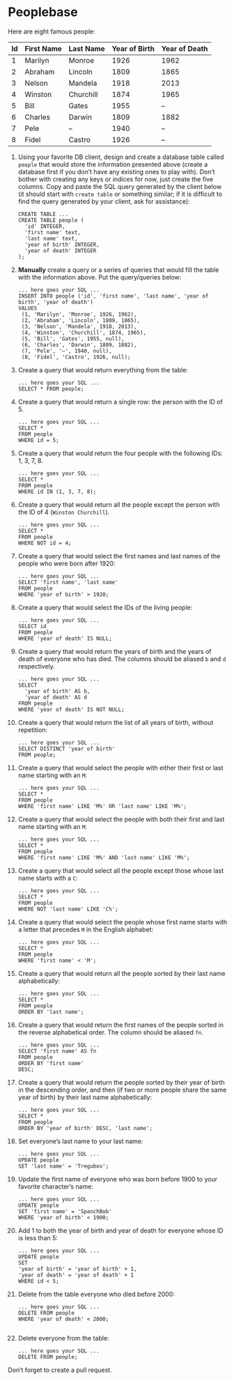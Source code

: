 # Peoplebase

Here are eight famous people: 

| Id | First Name | Last Name | Year of Birth | Year of Death |
|----|------------|-----------|---------------|---------------|
| 1  | Marilyn    | Monroe    | 1926          | 1962          |
| 2  | Abraham    | Lincoln   | 1809          | 1865          |
| 3  | Nelson     | Mandela   | 1918          | 2013          |
| 4  | Winston    | Churchill | 1874          | 1965          |
| 5  | Bill       | Gates     | 1955          | –             |
| 6  | Charles    | Darwin    | 1809          | 1882          |
| 7  | Pele       | –         | 1940          | –             |
| 8  | Fidel      | Castro    | 1926          | –             |

1. Using your favorite DB client, design and create a database table called `people` that would store the information presented above (create a database first if you don’t have any existing ones to play with). Don’t bother with creating any keys or indices for now, just create the five columns. Copy and paste the SQL query generated by the client below (it should start with `create table` or something similar; if it is difficult to find the query generated by your client, ask for assistance):

    ```postgresql
    CREATE TABLE ...
    CREATE TABLE people (
      'id' INTEGER,
      'first name' text,
      'last name' text,
      'year of birth' INTEGER,
      'year of death' INTEGER
    );

2. **Manually** create a query or a series of queries that would fill the table with the information above. Put the query/queries below:

    ```postgresql
    ... here goes your SQL ...
    INSERT INTO people ('id', 'first name', 'last name', 'year of birth', 'year of death')
    VALUES 
     (1, 'Marilyn', 'Monroe', 1926, 1962),
     (2, 'Abraham', 'Lincoln', 1809, 1865),
     (3, 'Nelson', 'Mandela', 1918, 2013),
     (4, 'Winston', 'Churchill', 1874, 1965),
     (5, 'Bill', 'Gates', 1955, null),
     (6, 'Charles', 'Darwin', 1809, 1882),
     (7, 'Pele', '–', 1940, null),
     (8, 'Fidel', 'Castro', 1926, null);

3. Create a query that would return everything from the table:

    ```postgresql
    ... here goes your SQL ...
    SELECT * FROM people;
    
4. Create a query that would return a single row: the person with the ID of 5.

    ```postgresql
    ... here goes your SQL ...
    SELECT *
    FROM people
    WHERE id = 5;

5. Create a query that would return the four people with the following IDs: 1, 3, 7, 8.

    ```postgresql
    ... here goes your SQL ...
    SELECT *
    FROM people
    WHERE id IN (1, 3, 7, 8);

6. Create a query that would return all the people except the person with the ID of 4 (`Winston Churchill`).

    ```postgresql
    ... here goes your SQL ...
    SELECT *
    FROM people
    WHERE NOT id = 4;

7. Create a query that would select the first names and last names of the people who were born after 1920:

    ```postgresql
    ... here goes your SQL ...
    SELECT 'first name', 'last name'
    FROM people
    WHERE 'year of birth' > 1920;
    
8. Create a query that would select the IDs of the living people:

    ```postgresql
    ... here goes your SQL ...
    SELECT id
    FROM people
    WHERE 'year of death' IS NULL;
    
9. Create a query that would return the years of birth and the years of death of everyone who has died. The columns should be aliased `b` and `d` respectively.

    ```postgresql
    ... here goes your SQL ...
    SELECT
      'year of birth' AS b,
      'year of death' AS d
    FROM people
    WHERE 'year of death' IS NOT NULL;
    
10. Create a query that would return the list of all years of birth, without repetition:

    ```postgresql
    ... here goes your SQL ...
    SELECT DISTINCT 'year of birth'
    FROM people;

11. Create a query that would select the people with either their first or last name starting with an `M`:

    ```postgresql
    ... here goes your SQL ...
    SELECT *
    FROM people
    WHERE 'first name' LIKE 'M%' OR 'last name' LIKE 'M%';

12. Create a query that would select the people with both their first and last name starting with an `M`:

    ```postgresql
    ... here goes your SQL ...
    SELECT * 
    FROM people
    WHERE 'first name' LIKE 'M%' AND 'last name' LIKE 'M%';
    
13. Create a query that would select all the people except those whose last name starts with a `C`:

    ```postgresql
    ... here goes your SQL ...
    SELECT * 
    FROM people
    WHERE NOT 'last name' LIKE 'C%';
    
14. Create a query that would select the people whose first name starts with a letter that precedes `M` in the English alphabet:

    ```postgresql
    ... here goes your SQL ...
    SELECT *
    FROM people
    WHERE 'first name' < 'M';
    
15. Create a query that would return all the people sorted by their last name alphabetically:

    ```postgresql
    ... here goes your SQL ...
    SELECT * 
    FROM people
    ORDER BY 'last name';

16. Create a query that would return the first names of the people sorted in the reverse alphabetical order. The column should be aliased `fn`.

    ```postgresql
    ... here goes your SQL ...
    SELECT 'first name' AS fn
    FROM people
    ORDER BY 'first name'
    DESC;

17. Create a query that would return the people sorted by their year of birth in the descending order, and then (if two or more people share the same year of birth) by their last name alphabetically:

    ```postgresql
    ... here goes your SQL ...
    SELECT *
    FROM people
    ORDER BY 'year of birth' DESC, 'last name';
    
18. Set everyone’s last name to your last name:

    ```postgresql
    ... here goes your SQL ...
    UPDATE people
    SET 'last name' = 'Tregubov';
    
19. Update the first name of everyone who was born before 1900 to your favorite character’s name:

    ```postgresql
    ... here goes your SQL ...
    UPDATE people
    SET 'first name' = 'SpanchBob'
    WHERE 'year of birth' < 1900;
    
20. Add 1 to both the year of birth and year of death for everyone whose ID is less than 5:

    ```postgresql
    ... here goes your SQL ...
    UPDATE people
    SET
    'year of birth' = 'year of birth' + 1,
    'year of death' = 'year of death' + 1
    WHERE id < 5;

21. Delete from the table everyone who died before 2000:

    ```postgresql
    ... here goes your SQL ...
    DELETE FROM people
    WHERE 'year of death' < 2000;
    

22. Delete everyone from the table:

    ```postgresql
    ... here goes your SQL ...
    DELETE FROM people;
    
Don’t forget to create a pull request.
